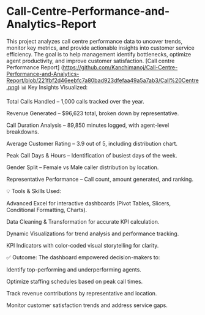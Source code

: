 # Call-Centre-Performance-and-Analytics-Report
This project analyzes call centre performance data to uncover trends, monitor key metrics, and provide actionable insights into customer service efficiency.
The goal is to help management identify bottlenecks, optimize agent productivity, and improve customer satisfaction.
[Call centre Performance Report] (https://github.com/Kanchimanoj/Call-Centre-Performance-and-Analytics-Report/blob/221fbf2d46eebfc7a80bad923dfefaa49a5a7ab3/Call%20Centre.png)
📊 Key Insights Visualized:

Total Calls Handled – 1,000 calls tracked over the year.

Revenue Generated – $96,623 total, broken down by representative.

Call Duration Analysis – 89,850 minutes logged, with agent-level breakdowns.

Average Customer Rating – 3.9 out of 5, including distribution chart.

Peak Call Days & Hours – Identification of busiest days of the week.

Gender Split – Female vs Male caller distribution by location.

Representative Performance – Call count, amount generated, and ranking.

💡 Tools & Skills Used:

Advanced Excel for interactive dashboards (Pivot Tables, Slicers, Conditional Formatting, Charts).

Data Cleaning & Transformation for accurate KPI calculation.

Dynamic Visualizations for trend analysis and performance tracking.

KPI Indicators with color-coded visual storytelling for clarity.

✅ Outcome:
The dashboard empowered decision-makers to:

Identify top-performing and underperforming agents.

Optimize staffing schedules based on peak call times.

Track revenue contributions by representative and location.

Monitor customer satisfaction trends and address service gaps.
